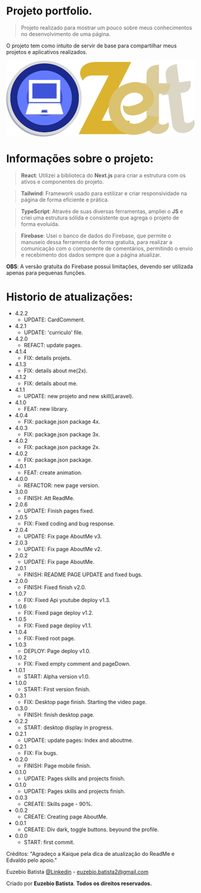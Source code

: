 # Projeto portfolio.

> Projeto realizado para mostrar um pouco sobre meus conhecimentos no desenvolvimento de uma página.

O projeto tem como intuito de servir de base para compartilhar meus projetos e aplicativos realizados.

![](./public/LogoProjeto.png)

# Informações sobre o projeto:

> **React**: Utilizei a biblioteca do **Next.js** para criar a estrutura com os ativos e componentes do projeto.

> **Tailwind**: Framework usado para estilizar e criar responsividade na página de forma eficiente e prática.

> **TypeScript**: Através de suas diversas ferramentas, ampliei o **JS** e criei uma estrutura sólida e consistente que agrega o projeto de forma evoluída.

> **Firebase**: Usei o banco de dados do Firebase, que permite o manuseio dessa ferramenta de forma gratuita, para realizar a comunicação com o componente de comentários, permitindo o envio e recebimento dos dados sempre que a página atualizar.

**OBS**: A versão gratuita do Firebase possui limitações, devendo ser utilizada apenas para pequenas funções.

# Historio de atualizações:

* 4.2.2
    * UPDATE: CardComment.
* 4.2.1
    * UPDATE: 'curriculo' file.
* 4.2.0
    * REFACT: update pages.
* 4.1.4
    * FIX: details projets.
* 4.1.3
    * FIX: details about me(2x).
* 4.1.2
    * FIX: details about me.
* 4.1.1
    * UPDATE: new projeto and new skill(Laravel).
* 4.1.0
    * FEAT: new library.
* 4.0.4
    * FIX: package.json package 4x.
* 4.0.3
    * FIX: package.json package 3x.
* 4.0.2
    * FIX: package.json package 2x.
* 4.0.2
    * FIX: package.json package.
* 4.0.1
    * FEAT: create animation.
* 4.0.0
    * REFACTOR: new page version.
* 3.0.0
    * FINISH: Att ReadMe.
* 2.0.6
    * UPDATE: Finish pages fixed.
* 2.0.5
    * FIX: Fixed coding and bug response.
* 2.0.4
    * UPDATE: Fix page AboutMe v3.
* 2.0.3
    * UPDATE: Fix page AboutMe v2.
* 2.0.2
    * UPDATE: Fix page AboutMe.
* 2.0.1
    * FINISH: README PAGE UPDATE and fixed bugs.
* 2.0.0
    * FINISH: Fixed finish v2.0.
* 1.0.7
    * FIX: Fixed Api youtube deploy v1.3.
* 1.0.6
    * FIX: Fixed page deploy v1.2.
* 1.0.5
    * FIX: Fixed page deploy v1.1.
* 1.0.4
    * FIX: Fixed root page.
* 1.0.3
    * DEPLOY: Page deploy v1.0.
* 1.0.2
    * FIX: Fixed empty comment and pageDown.
* 1.0.1
    * START: Alpha version v1.0.
* 1.0.0
    * START: First version finish.
* 0.3.1
    * FIX: Desktop page finish. Starting the video page.
* 0.3.0
    * FINISH: finish desktop page.
* 0.2.2
    * START: desktop display in progress.
* 0.2.1
    * UPDATE: update pages: Index and aboutme.
* 0.2.1
    * FIX: Fix bugs.
* 0.2.0
    * FINISH: Page mobile finish.
* 0.1.0
    * UPDATE: Pages skills and projects finish.
* 0.1.0
    * UPDATE: Pages skills and projects finish.
* 0.0.3
    * CREATE: Skills page - 90%.
* 0.0.2
    * CREATE: Creating page AboutMe.
* 0.0.1
    * CREATE: Div dark, toggle buttons. beyound the profile.
* 0.0.0
    * START: first commit.

Créditos: "Agradeço a Kaique pela dica de atualização do ReadMe e Edvaldo pelo apoio."

Euzebio Batista [@Linkedin](https://www.linkedin.com/in/euzebio-batista) - euzebio.batista2@gmail.com

Criado por **Euzebio Batista**.
**Todos os direitos reservados.**